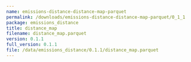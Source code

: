 ```yaml
---
name: emissions-distance-distance-map-parquet
permalink: /downloads/emissions-distance-distance-map-parquet/0_1_1
package: emissions_distance
title: distance_map
filename: distance_map.parquet
version: 0.1.1
full_version: 0.1.1
file: /data/emissions_distance/0.1.1/distance_map.parquet
---
```

